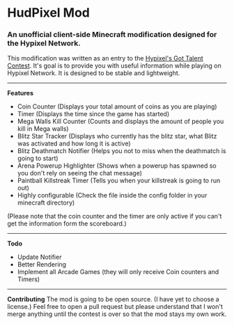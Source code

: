 # HudPixel Mod
### An unofficial client-side Minecraft modification designed for the Hypixel Network.

This modification was written as an entry to the [Hypixel's Got Talent Contest](http://hypixel.net/threads/hypixels-got-talent.126629/).
It's goal is to provide you with useful information while playing on Hypixel Network. It is designed to be stable and lightweight.

* * *
__Features__
 * Coin Counter (Displays your total amount of coins as you are playing)
 * Timer (Displays the time since the game has started)
 * Mega Walls Kill Counter (Counts and displays the amount of people you kill in Mega walls)
 * Blitz Star Tracker (Displays who currently has the blitz star, what Blitz was activated and how long it is active)
 * Blitz Deathmatch Notifier (Helps you not to miss when the deathmatch is going to start)
 * Arena Powerup Highlighter (Shows when a powerup has spawned so you don't rely on seeing the chat message)
 * Paintball Killstreak Timer (Tells you when your killstreak is going to run out)
 * Highly configurable (Check the file inside the config folder in your minecraft directory)
 
 (Please note that the coin counter and the timer are only active if you can't get the information form the scoreboard.)
 
 * * *
__Todo__
 * Update Notifier
 * Better Rendering
 * Implement all Arcade Games (they will only receive Coin counters and Timers)
 
 * * *
__Contributing__
 The mod is going to be open source. (I have yet to choose a license.) Feel free to open a pull request but please understand that I won't merge anything until the contest is over so that the mod stays my own work.
